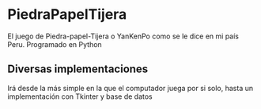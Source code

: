 # PiedraPapelTijera
El juego de Piedra-papel-Tijera o YanKenPo como se le dice en mi país Peru. Programado en Python
## Diversas implementaciones
Irá desde la más simple en la que el computador juega por si solo, hasta un implementación con Tkinter y base de datos
